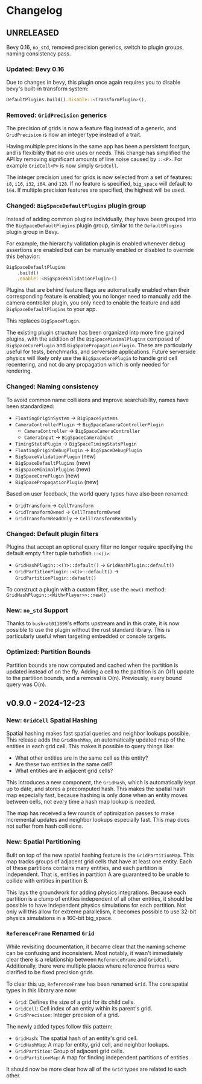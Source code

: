 # Changelog

## UNRELEASED

Bevy 0.16, `no_std`, removed precision generics, switch to plugin groups, naming consistency pass.

### Updated: Bevy 0.16

Due to changes in bevy, this plugin once again requires you to disable bevy's built-in transform system:

```rs
DefaultPlugins.build().disable::<TransformPlugin>(),
```

### Removed: `GridPrecision` generics

The precision of grids is now a feature flag instead of a generic, and `GridPrecision` is now an integer type instead of a trait.

Having multiple precisions in the same app has been a persistent footgun, and is flexibility that no one uses or needs. This change has simplified the API by removing significant amounts of line noise caused by `::<P>`. For example `GridCell<P>` is now simply `GridCell`.

The integer precision used for grids is now selected from a set of features: `i8`, `i16`, `i32`, `i64`. and `128`. If no feature is specified, `big_space` will default to `i64`. If multiple precision features are specified, the highest will be used.

### Changed: `BigSpaceDefaultPlugins` plugin group

Instead of adding common plugins individually, they have been grouped into the `BigSpaceDefaultPlugins` plugin group, similar to the `DefaultPlugins` plugin group in Bevy.

For example, the hierarchy validation plugin is enabled whenever debug assertions are enabled but can be manually enabled or disabled to override this behavior:

```rs
BigSpaceDefaultPlugins
    .build()
    .enable::<BigSpaceValidationPlugin>()
```

Plugins that are behind feature flags are automatically enabled when their corresponding feature is enabled; you no longer need to manually add the camera controller plugin, you only need to enable the feature and add `BigSpaceDefaultPlugins` to your app.

This replaces `BigSpacePlugin`.

The existing plugin structure has been organized into more fine grained plugins, with the addition of the `BigSpaceMinimalPlugins` composed of `BigSpaceCorePlugin` and `BigSpacePropagationPlugin`. These are particularly useful for tests, benchmarks, and serverside applications. Future serverside physics will likely only use the `BigSpaceCorePlugin` to handle grid cell recentering, and not do any propagation which is only needed for rendering.

### Changed: Naming consistency

To avoid common name collisions and improve searchability, names have been standardized:

- `FloatingOriginSystem` -> `BigSpaceSystems`
- `CameraControllerPlugin` -> `BigSpaceCameraControllerPlugin`
    - `CameraController` -> `BigSpaceCameraController`
    - `CameraInput` -> `BigSpaceCameraInput`
- `TimingStatsPlugin` -> `BigSpaceTimingStatsPlugin`
- `FloatingOriginDebugPlugin` -> `BigSpaceDebugPlugin`
- `BigSpaceValidationPlugin` (new)
- `BigSpaceDefaultPlugins` (new)
- `BigSpaceMinimalPlugins` (new)
- `BigSpaceCorePlugin` (new)
- `BigSpacePropagationPlugin` (new)

Based on user feedback, the world query types have also been renamed:

- `GridTransform` -> `CellTransform`
- `GridTransformOwned` -> `CellTransformOwned`
- `GridTransformReadOnly` -> `CellTransformReadOnly`

### Changed: Default plugin filters

Plugins that accept an optional query filter no longer require specifying the default empty filter tuple turbofish `::<()>`:

- `GridHashPlugin::<()>::default()` -> `GridHashPlugin::default()`
- `GridPartitionPlugin::<()>::default()` -> `GridPartitionPlugin::default()`

To construct a plugin with a custom filter, use the `new()` method:
`GridHashPlugin::<With<Player>>::new()`

### New: `no_std` Support

Thanks to `bushrat011899`'s efforts upstream and in this crate, it is now possible to use the plugin without the rust standard library. This is particularly useful when targeting embedded or console targets.

### Optimized: Partition Bounds

Partition bounds are now computed and cached when the partition is updated instead of on the fly. Adding a cell to the partition is an O(1) update to the partition bounds, and a removal is O(n). Previously, every bound query was O(n).

## v0.9.0 - 2024-12-23

### New: `GridCell` Spatial Hashing

Spatial hashing makes fast spatial queries and neighbor lookups possible. This release adds the `GridHashMap`, an automatically updated map of the entities in each grid cell. This makes it possible to query things like:

- What other entities are in the same cell as this entity?
- Are these two entities in the same cell?
- What entities are in adjacent grid cells?

This introduces a new component, the `GridHash`, which is automatically kept up to date, and stores a precomputed hash. This makes the spatial hash map especially fast, because hashing is only done when an entity moves between cells, not every time a hash map lookup is needed.

The map has received a few rounds of optimization passes to make incremental updates and neighbor lookups especially fast. This map does not suffer from hash collisions.

### New: Spatial Partitioning

Built on top of the new spatial hashing feature is the `GridPartitionMap`. This map tracks groups of adjacent grid cells that have at least one entity. Each of these partitions contains many entities, and each partition is independent. That is, entities in partition A are guaranteed to be unable to collide with entities in partition B.

This lays the groundwork for adding physics integrations. Because each partition is a clump of entities independent of all other entities, it should be possible to have independent physics simulations for each partition. Not only will this allow for extreme parallelism, it becomes possible to use 32-bit physics simulations in a 160-bit big_space.

### `ReferenceFrame` Renamed `Grid`

While revisiting documentation, it became clear that the naming scheme can be confusing and inconsistent. Most notably, it wasn't immediately clear there is a relationship between `ReferenceFrame` and `GridCell`. Additionally, there were multiple places where reference frames were clarified to be fixed precision grids.

To clear this up, `ReferenceFrame` has been renamed `Grid`. The core spatial types in this library are now:

- `Grid`: Defines the size of a grid for its child cells.
- `GridCell`: Cell index of an entity within its parent's grid.
- `GridPrecision`: Integer precision of a grid.

The newly added types follow this pattern:

- `GridHash`: The spatial hash of an entity's grid cell.
- `GridHashMap`: A map for entity, grid cell, and neighbor lookups.
- `GridPartition`: Group of adjacent grid cells.
- `GridPartitionMap`: A map for finding independent partitions of entities.

It should now be more clear how all of the `Grid` types are related to each other.